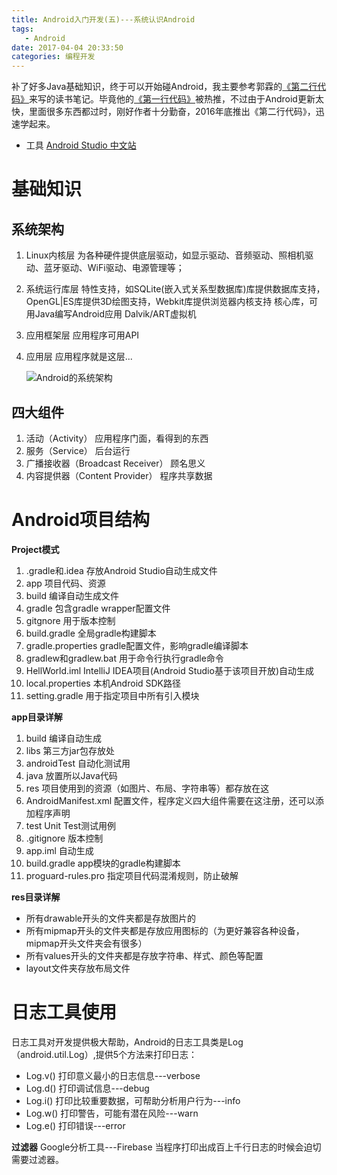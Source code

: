 ```yaml
---
title: Android入门开发(五)---系统认识Android
tags:
   - Android
date: 2017-04-04 20:33:50
categories: 编程开发
---
```

补了好多Java基础知识，终于可以开始碰Android，我主要参考郭霖的[《第二行代码》](http://www.ituring.com.cn/book/1841)来写的读书笔记。毕竟他的[《第一行代码》](http://www.ituring.com.cn/book/1473)被热推，不过由于Android更新太快，里面很多东西都过时，刚好作者十分勤奋，2016年底推出《第二行代码》，迅速学起来。

- 工具 [Android Studio 中文站](http://www.android-studio.org/) 

<!--more-->

# 基础知识
## 系统架构
1. Linux内核层
   为各种硬件提供底层驱动，如显示驱动、音频驱动、照相机驱动、蓝牙驱动、WiFi驱动、电源管理等；
2. 系统运行库层
   特性支持，如SQLite(嵌入式关系型数据库)库提供数据库支持，OpenGL|ES库提供3D绘图支持，Webkit库提供浏览器内核支持
   核心库，可用Java编写Android应用
   Dalvik/ART虚拟机
3. 应用框架层
   应用程序可用API
4. 应用层
   应用程序就是这层...

   ![Android的系统架构](http://images.cnitblog.com/blog/473657/201301/18203746-970e2cbe223e4c1c9ca129e7a2feb6c6.jpg)

## 四大组件
1. 活动（Activity）
   应用程序门面，看得到的东西
2. 服务（Service）
   后台运行
3. 广播接收器（Broadcast Receiver）
   顾名思义
4. 内容提供器（Content Provider）
   程序共享数据

# Android项目结构
**Project模式**
1. .gradle和.idea
   存放Android Studio自动生成文件
2. app
   项目代码、资源
3. build
   编译自动生成文件
4. gradle
   包含gradle wrapper配置文件
5. gitgnore
   用于版本控制
6. build.gradle
   全局gradle构建脚本
7. gradle.properties
   gradle配置文件，影响gradle编译脚本
8. gradlew和gradlew.bat
   用于命令行执行gradle命令
9. HellWorld.iml
   IntelliJ IDEA项目(Android Studio基于该项目开放)自动生成
10. local.properties
   本机Android SDK路径
11. setting.gradle
   用于指定项目中所有引入模块

**app目录详解**
1. build
   编译自动生成
2. libs
   第三方jar包存放处
3. androidTest
   自动化测试用
4. java
   放置所以Java代码
5. res
   项目使用到的资源（如图片、布局、字符串等）都存放在这
6. AndroidManifest.xml
   配置文件，程序定义四大组件需要在这注册，还可以添加程序声明
7. test
   Unit Test测试用例
8. .gitignore
   版本控制
9. app.iml
   自动生成
10. build.gradle
   app模块的gradle构建脚本
11. proguard-rules.pro
   指定项目代码混淆规则，防止破解

**res目录详解**
- 所有drawable开头的文件夹都是存放图片的
- 所有mipmap开头的文件夹都是存放应用图标的（为更好兼容各种设备，mipmap开头文件夹会有很多）
- 所有values开头的文件夹都是存放字符串、样式、颜色等配置
- layout文件夹存放布局文件

# 日志工具使用
日志工具对开发提供极大帮助，Android的日志工具类是Log（android.util.Log）,提供5个方法来打印日志：
- Log.v()
   打印意义最小的日志信息---verbose
- Log.d()
   打印调试信息---debug
- Log.i()
   打印比较重要数据，可帮助分析用户行为---info
- Log.w()
   打印警告，可能有潜在风险---warn
- Log.e()
   打印错误---error

**过滤器**
Google分析工具---Firebase
 当程序打印出成百上千行日志的时候会迫切需要过滤器。